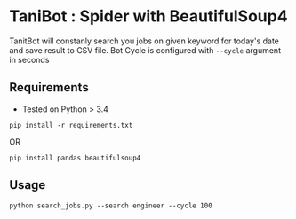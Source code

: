 # TaniBot : Spider with BeautifulSoup4

TanitBot will constanly search you jobs on given keyword for today's date and save result to CSV file.
Bot Cycle is configured with ``--cycle`` argument in seconds

## Requirements 
* Tested on Python > 3.4

``pip install -r requirements.txt``

OR

``pip install pandas beautifulsoup4``

## Usage 

``python search_jobs.py --search engineer --cycle 100``
